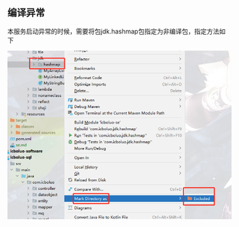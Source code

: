 ## 编译异常

本服务启动异常的时候，需要将包jdk.hashmap包指定为非编译包，指定方法如下

![img.png](../../../../resources/picture/img.png)

